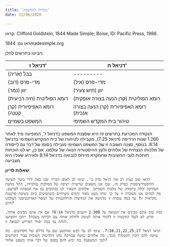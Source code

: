 ```yaml
---
title: 'נקודות למחשבה'
date: 12/06/2020

---
```


קראו: Clifford Goldstein, 1844 Made Simple; Boise, ID: Pacific Press, 1988.

ראו גם: 1844madesimple.org

הביטו בתרשים להלן:

|דניאל ז'|דניאל ח'|
|---|---|
|בבל (אריה)|---------|
|מדי-פרס (דוב)|מדי-פרס (איל)|
|יוון (נמר)|יוון (תיש צעיר)|
|רומא הפוליטית (חיה רביעית)|רומא הפוליטית (קרן הנעה בצורה אופקית)|
|רומא האפיפיורית (קרן קטנה)|רומא האפיפיורית (קרן הנעה בצורה אנכית)|
|המשפט בשמיים|טיהור בית המקדש השמימי|

הנקודה המכרעת בתרשים זה היא שסצנת המשפט בדניאל ז', המופיעה מיד לאחר 1.260 שנות הרדיפה (דניאל 7:25), מקבילה לטיהורו של בית המקדש השמימי בדניאל 8:14. בנוסף, סצנה חשובה זו של המשפט השמימי מובילה בסופו של דבר גם לייסודה של מלכותו הנצחית של אלוהים ולקץ ההיסטוריה הנוגה של עולמנו. אם כן, יש לנו הוכחות חותכות לגבי החשיבות שהמקרא מייחס לנבואה בדניאל 8:14 ולאירוע שעליו היא מצביעה.

**שאלות לדיון**:

`קראו שוב בעיון רב את דניאל פרק ב'. שימו לב לאופן הברור שבו באה לידי ביטוי השיטה ההיסטוריציסטית בפרק זה, שבו אנו מוצאים שרשרת רציפה של ממלכות עולמיות, החל מהעת העתיקה וכלה בייסודה של מלכות השמיים. אלוהים השאיר לנו בכתובים גם את המפתח לפרשם. מה למדים אנו מעובדה זו על כך שרק מעט מאוד זרמים משיחיים משתמשים כיום בשיטת פרשנות מקראית זו? עד כמה עובדה זו מדגישה את הנחיצות והרלוונטיות של המסר האדוונטיסטי לעולמנו היום?`

`כמה טוב אתם מבינים את הנבואה על 2.300 השנים בדניאל 8:14? אם אין אתם מבינים אותה, מדוע לא לנצל הזדמנות זו ללמוד אותה לעומק ולחלוק אותה עם הכיתה בשבת? ייתכן ותופתעו לגלות עד כמה יסודי הפירוש לנבואה זו.`

`קראו דניאל 7:18,21,22,25,27. שימו לב על דבש שהקטע שם על גורלם של הקדושים. מה עושה להם הקרן הקטנה? מנגד, מה אלוהים עושה עבורם? מהן החדשות הטובות עבור הקדושים לגבי המשפט? מה יביא להם בסופו של דבר אותו משפט אלוהי?`